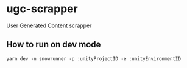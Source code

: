 # ugc-scrapper

User Generated Content scrapper

## How to run on dev mode

```shell
yarn dev -n snowrunner -p :unityProjectID -e :unityEnvironmentID
```
